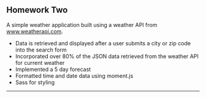 ## Homework Two
A simple weather application built using a weather API from www.weatherapi.com. 

- Data is retrieved and displayed after a user submits a city or zip code into the search form
- Incorporated over 80% of the JSON data retrieved from the weather API for current weather
- Implemented a 5 day forecast 
- Formatted time and date data using moment.js
- Sass for styling

<hr>
